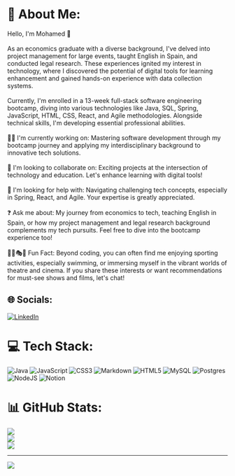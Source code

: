 # 💫 About Me:
Hello, I'm Mohamed 👋<br><br>As an economics graduate with a diverse background, I've delved into project management for large events, taught English in Spain, and conducted legal research. These experiences ignited my interest in technology, where I discovered the potential of digital tools for learning enhancement and gained hands-on experience with data collection systems.<br><br>Currently, I'm enrolled in a 13-week full-stack software engineering bootcamp, diving into various technologies like Java, SQL, Spring, JavaScript, HTML, CSS, React, and Agile methodologies. Alongside technical skills, I'm developing essential professional abilities.<br><br>👨‍💻 I'm currently working on: Mastering software development through my bootcamp journey and applying my interdisciplinary background to innovative tech solutions.<br><br>🤝 I'm looking to collaborate on: Exciting projects at the intersection of technology and education. Let's enhance learning with digital tools!<br><br>🙏 I'm looking for help with: Navigating challenging tech concepts, especially in Spring, React, and Agile. Your expertise is greatly appreciated.<br><br>❓ Ask me about: My journey from economics to tech, teaching English in Spain, or how my project management and legal research background complements my tech pursuits. Feel free to dive into the bootcamp experience too!<br><br>🏊‍♂️🎭🎥 Fun Fact: Beyond coding, you can often find me enjoying sporting activities, especially swimming, or immersing myself in the vibrant worlds of theatre and cinema. If you share these interests or want recommendations for must-see shows and films, let's chat!


## 🌐 Socials:
[![LinkedIn](https://img.shields.io/badge/LinkedIn-%230077B5.svg?logo=linkedin&logoColor=white)](https://linkedin.com/in/www.linkedin.com/in/moeibrahim2) 

# 💻 Tech Stack:
![Java](https://img.shields.io/badge/java-%23ED8B00.svg?style=for-the-badge&logo=java&logoColor=white) ![JavaScript](https://img.shields.io/badge/javascript-%23323330.svg?style=for-the-badge&logo=javascript&logoColor=%23F7DF1E) ![CSS3](https://img.shields.io/badge/css3-%231572B6.svg?style=for-the-badge&logo=css3&logoColor=white) ![Markdown](https://img.shields.io/badge/markdown-%23000000.svg?style=for-the-badge&logo=markdown&logoColor=white) ![HTML5](https://img.shields.io/badge/html5-%23E34F26.svg?style=for-the-badge&logo=html5&logoColor=white) ![MySQL](https://img.shields.io/badge/mysql-%2300f.svg?style=for-the-badge&logo=mysql&logoColor=white) ![Postgres](https://img.shields.io/badge/postgres-%23316192.svg?style=for-the-badge&logo=postgresql&logoColor=white) ![NodeJS](https://img.shields.io/badge/node.js-6DA55F?style=for-the-badge&logo=node.js&logoColor=white) ![Notion](https://img.shields.io/badge/Notion-%23000000.svg?style=for-the-badge&logo=notion&logoColor=white)
# 📊 GitHub Stats:
![](https://github-readme-stats.vercel.app/api?username=essamcreates&theme=blueberry&hide_border=false&include_all_commits=false&count_private=false)<br/>
![](https://github-readme-streak-stats.herokuapp.com/?user=essamcreates&theme=blueberry&hide_border=false)<br/>
![](https://github-readme-stats.vercel.app/api/top-langs/?username=essamcreates&theme=blueberry&hide_border=false&include_all_commits=false&count_private=false&layout=compact)

---
[![](https://visitcount.itsvg.in/api?id=essamcreates&icon=0&color=0)](https://visitcount.itsvg.in)

<!-- Proudly created with GPRM ( https://gprm.itsvg.in ) -->
